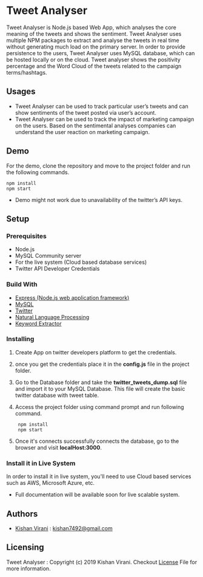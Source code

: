 
# **Tweet Analyser**
Tweet Analyser is Node.js based Web App, which analyses the core meaning of the tweets and shows the sentiment. Tweet Analyser uses multiple NPM packages to extract and analyse the tweets in real time without generating much load on the primary server. In order to provide persistence to the users, Tweet Analyser uses MySQL database, which can be hosted locally or on the cloud. Tweet analyser shows the positivity percentage and the Word Cloud of the tweets related to the campaign terms/hashtags.   

## Usages
* Tweet Analyser can be used to track particular user’s tweets and can show sentiments of the tweet posted via user’s account. 
* Tweet Analyser can be used to track the impact of marketing campaign on the users. Based on the sentimental analyses companies can understand the user reaction on marketing campaign. 

## Demo
For the demo, clone the repository and move to the project folder and run the following commands. 

    npm install
    npm start

* Demo might not work due to unavailability of the twitter’s API keys.

## Setup

### Prerequisites
 * Node.js 
 * MySQL Community server
 * For the live system (Cloud based database services)
 * Twitter API Developer Credentials
### Build With 
 * [Express (Node.js web application framework)](https://expressjs.com/)
 * [MySQL](https://www.npmjs.com/package/mysql)
 * [Twitter](https://www.npmjs.com/package/twitter)
 * [Natural Language Processing](https://www.npmjs.com/package/natural) 
 * [Keyword Extractor](https://www.npmjs.com/package/keyword-extractor)
### Installing 
1. Create App on twitter developers platform to get the credentials.
2. once you get the credentials place it in the  **config.js** file in the project folder.
3.	Go to the Database folder and take the **twitter_tweets_dump.sql** file and import it to your MySQL Database. This file will create the basic twitter database with tweet table.
4. Access the project folder using command prompt and run following command.

	    npm install
	    npm start

5. Once it's connects successfully connects the database, go to the browser and visit **localHost:3000**.
### Install it in Live System
In order to install it in live system, you'll need to use Cloud based services such as AWS, Microsoft Azure, etc.
* Full documentation will be available soon for live scalable system. 
## Authors
* [Kishan Virani](https://www.virani.me) : kishan7492@gmail.com

## Licensing
Tweet Analyser : Copyright (c) 2019 Kishan Virani. 
Checkout [License](LICENSE) File for more information.
